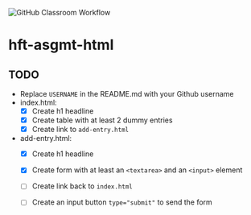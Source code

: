 ![GitHub Classroom Workflow](https://github.com/hft-stuttgart-ipr/hft-asgmt-html-x9DroiD9x/workflows/GitHub%20Classroom%20Workflow/badge.svg)

# hft-asgmt-html

## TODO
- Replace `USERNAME` in the README.md with your Github username
- index.html:
  - [x] Create h1 headline
  - [x] Create table with at least 2 dummy entries
  - [x] Create link to `add-entry.html`
- add-entry.html:
  - [x] Create h1 headline
  - [x] Create form with at least an `<textarea>` and an `<input>` element
  - [ ] Create link back to `index.html`
  - [ ] Create an input button `type="submit"` to send the form

